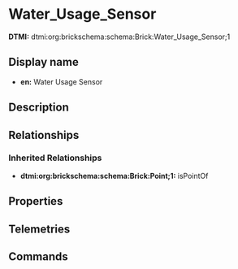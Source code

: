 # Water_Usage_Sensor
**DTMI:** dtmi:org:brickschema:schema:Brick:Water_Usage_Sensor;1
## Display name
- **en:** Water Usage Sensor
## Description
## Relationships
### Inherited Relationships
* **dtmi:org:brickschema:schema:Brick:Point;1:** isPointOf
## Properties
## Telemetries
## Commands
